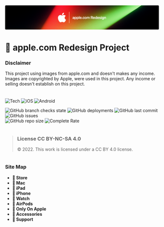 ![](readme-banner.png)

#  apple.com Redesign Project

<h3><strong>Disclaimer</strong></h3>
This project using images from apple.com and doesn't makes any income. <br>
Images are copyrighted by Apple, were used in this project. Any income or selling doesn't establish on this project.

#

#

![Tech](https://img.shields.io/badge/reactJS-0071e3?logo=react)
![iOS](https://img.shields.io/badge/coming_soon-0071e3?logo=ios)
![Android](https://img.shields.io/badge/in_progress-0071e3?logo=android)

![GitHub branch checks state](https://img.shields.io/github/checks-status/aykutkorkmaz1/apple-redesign/main?label=branch%20Check&color=31ab2b)
![GitHub deployments](https://img.shields.io/github/deployments/aykutkorkmaz1/apple-redesign/Production?label=deploy%20status&color=31ab2b)
![GitHub last commit](https://img.shields.io/github/last-commit/aykutkorkmaz1/apple-redesign?color=31ab2b)
![GitHub issues](https://img.shields.io/github/issues/aykutkorkmaz1/apple-redesign?color=31ab2b)\
![GitHub repo size](https://img.shields.io/github/repo-size/aykutkorkmaz1/apple-redesign)
![Complete Rate](https://img.shields.io/badge/complete_rate-_30_%_-9904d9)

#

> <h3><strong>License CC BY-NC-SA 4.0</strong></h3>
> © 2022. This work is licensed under a CC BY 4.0 license.

#

<h3><strong>Site Map</strong></h3>
<ul>
  <li><strong> Store</strong></li>
  <li><strong> Mac</strong></li>
  <li><strong> iPad</strong></li>
  <li><strong> iPhone</strong></li>
  <li><strong> Watch</strong></li>
  <li><strong> AirPods</strong></li>
  <li><strong> Only On Apple</strong></li>
  <li><strong> Accessories</strong></li>
  <li><strong> Support</strong></li>

</ul>
